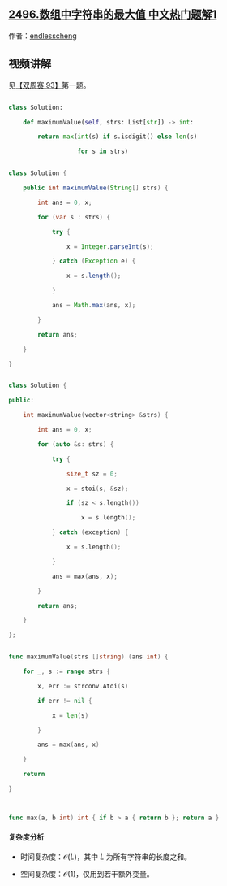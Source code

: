 ## [2496.数组中字符串的最大值 中文热门题解1](https://leetcode.cn/problems/maximum-value-of-a-string-in-an-array/solutions/100000/mo-ni-by-endlesscheng-b2sg)

作者：[endlesscheng](https://leetcode.cn/u/endlesscheng)

## 视频讲解

见[【双周赛 93】](https://www.bilibili.com/video/BV1kR4y1r7Df/)第一题。

```py [sol-Python3]
class Solution:
    def maximumValue(self, strs: List[str]) -> int:
        return max(int(s) if s.isdigit() else len(s)
                   for s in strs)
```

```java [sol-Java]
class Solution {
    public int maximumValue(String[] strs) {
        int ans = 0, x;
        for (var s : strs) {
            try {
                x = Integer.parseInt(s);
            } catch (Exception e) {
                x = s.length();
            }
            ans = Math.max(ans, x);
        }
        return ans;
    }
}
```

```cpp [sol-C++]
class Solution {
public:
    int maximumValue(vector<string> &strs) {
        int ans = 0, x;
        for (auto &s: strs) {
            try {
                size_t sz = 0;
                x = stoi(s, &sz);
                if (sz < s.length())
                    x = s.length();
            } catch (exception) {
                x = s.length();
            }
            ans = max(ans, x);
        }
        return ans;
    }
};
```

```go [sol-Go]
func maximumValue(strs []string) (ans int) {
	for _, s := range strs {
		x, err := strconv.Atoi(s)
		if err != nil {
			x = len(s)
		}
		ans = max(ans, x)
	}
	return
}

func max(a, b int) int { if b > a { return b }; return a }
```

#### 复杂度分析

- 时间复杂度：$\mathcal{O}(L)$，其中 $L$ 为所有字符串的长度之和。
- 空间复杂度：$\mathcal{O}(1)$，仅用到若干额外变量。

